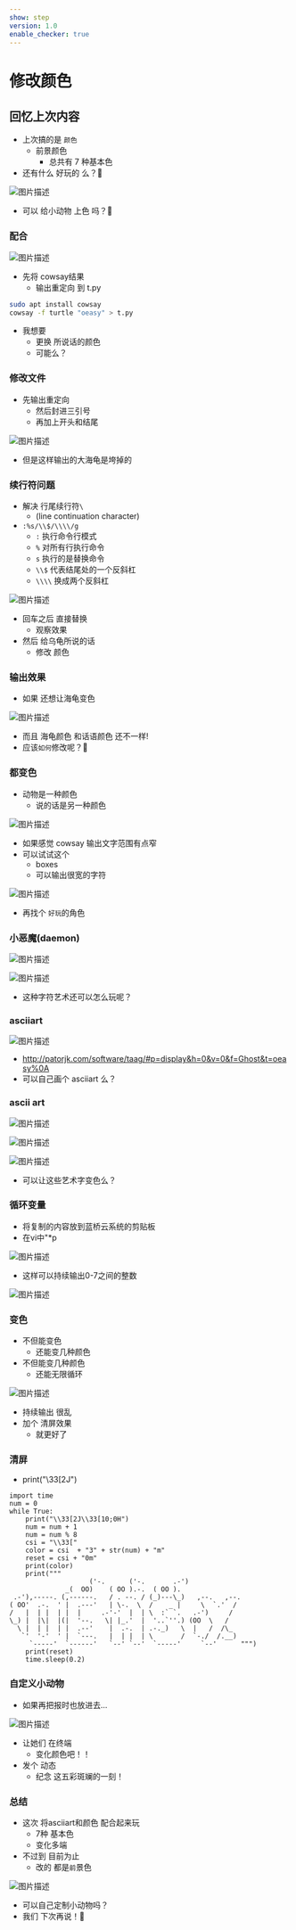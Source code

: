 ```yaml
---
show: step
version: 1.0
enable_checker: true
---
```


# 修改颜色

## 回忆上次内容

- 上次搞的是 `颜色`
	- 前景颜色
		- 总共有 7 种基本色
- 还有什么 好玩的 么？🤔

![图片描述](https://doc.shiyanlou.com/courses/uid1190679-20210924-1632457941215)

- 可以 给小动物 上色 吗？🤔


### 配合

![图片描述](https://doc.shiyanlou.com/courses/uid1190679-20230727-1690424771518)

- 先将 cowsay结果
	- 输出重定向 到 t.py

```bash
sudo apt install cowsay
cowsay -f turtle "oeasy" > t.py
```

- 我想要
  - 更换 所说话的颜色
  - 可能么？


### 修改文件

- 先输出重定向
	- 然后封进三引号
	- 再加上开头和结尾

![图片描述](https://doc.shiyanlou.com/courses/uid1190679-20230727-1690424874342)

- 但是这样输出的大海龟是垮掉的

### 续行符问题

- 解决 行尾续行符`\`
	- (line continuation character)
- `:%s/\\$/\\\\/g`
	 - `:` 执行命令行模式
	 - `%` 对所有行执行命令
	 - `s` 执行的是替换命令
	 - `\\$` 代表结尾处的一个反斜杠
	 - `\\\\` 换成两个反斜杠

![图片描述](https://doc.shiyanlou.com/courses/uid1190679-20221025-1666694438761)

- 回车之后 直接替换
	- 观察效果
- 然后 给乌龟所说的话
	- 修改 颜色

### 输出效果

- 如果 还想让海龟变色

![图片描述](https://doc.shiyanlou.com/courses/uid1190679-20220306-1646569974454)

- 而且 海龟颜色 和话语颜色 还不一样!
- 应该`如何`修改呢？🤔

### 都变色

- 动物是一种颜色
	- 说的话是另一种颜色

![图片描述](https://doc.shiyanlou.com/courses/uid1190679-20220421-1650545835278)

- 如果感觉 cowsay 输出文字范围有点窄
- 可以试试这个
	- boxes
	- 可以输出很宽的字符

![图片描述](https://doc.shiyanlou.com/courses/uid1190679-20230201-1675257791501)

- 再找个 `好玩`的角色

### 小恶魔(daemon)

![图片描述](https://doc.shiyanlou.com/courses/uid1190679-20220428-1651150511109)

![图片描述](https://doc.shiyanlou.com/courses/uid1190679-20220428-1651150521727)

- 这种字符艺术还可以怎么玩呢？

### asciiart

![图片描述](https://doc.shiyanlou.com/courses/uid1190679-20221025-1666695151717)

- http://patorjk.com/software/taag/#p=display&h=0&v=0&f=Ghost&t=oeasy%0A
- 可以自己画个 asciiart 么？

### ascii art

![图片描述](https://doc.shiyanlou.com/courses/uid1190679-20220421-1650546793442)

![图片描述](https://doc.shiyanlou.com/courses/uid1190679-20220421-1650546800094)

![图片描述](https://doc.shiyanlou.com/courses/uid1190679-20220421-1650546807954)

- 可以让这些艺术字变色么？

### 循环变量

- 将复制的内容放到蓝桥云系统的剪贴板
- 在vi中"*p

![图片描述](https://doc.shiyanlou.com/courses/uid1190679-20221025-1666694747765)

- 这样可以持续输出0-7之间的整数

![图片描述](https://doc.shiyanlou.com/courses/uid1190679-20221025-1666694759668)

### 变色

- 不但能变色
	- 还能变几种颜色
- 不但能变几种颜色
	- 还能无限循环

![图片描述](https://doc.shiyanlou.com/courses/uid1190679-20221025-1666695477452)

- 持续输出 很乱
- 加个 清屏效果 
	- 就更好了

### 清屏

- print("\33[2J")

```
import time
num = 0
while True:
    print("\\33[2J\\33[10;0H")
    num = num + 1
    num = num % 8
    csi = "\\33["
    color = csi  + "3" + str(num) + "m"
    reset = csi + "0m"
    print(color)
    print("""
                    ('-.      ('-.       .-')
              _(  OO)    ( OO ).-.  ( OO ).
 .-'),-----. (,------.   / . --. / (_)---\_)   ,--.   ,--.
( OO'  .-.  ' |  .---'   | \-.  \  /    _ |     \  `.'  /
/   |  | |  | |  |     .-'-'  |  | \  :` `.   .-')     /
\_) |  |\|  |(|  '--.   \| |_.'  |  '..`''.) (OO  \   /
  \ |  | |  | |  .--'    |  .-.  | .-._)   \  |   /  /\_
   `'  '-'  ' |  `---.   |  | |  | \       /  `-./  /.__)
     `-----'  `------'   `--' `--'  `-----'     `--'      """)
    print(reset)
    time.sleep(0.2)
```

### 自定义小动物

- 如果再把报时也放进去...

![图片描述](https://doc.shiyanlou.com/courses/uid1190679-20221011-1665497879185)

- 让她们 在终端
	- 变化颜色吧！！
- 发个 动态 
	- 纪念 这五彩斑斓的一刻！

### 总结

- 这次 将asciiart和颜色 配合起来玩
	- 7种 基本色
	- 变化多端
- 不过到 目前为止
	- 改的 都是`前`景色

![图片描述](https://doc.shiyanlou.com/courses/uid1190679-20230128-1674911360310)

- 可以自己定制小动物吗？
- 我们 下次再说！👋
